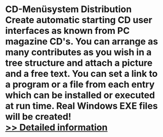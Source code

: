 # CD-Menüsystem Distribution<br />Create automatic starting CD user interfaces as known from PC magazine CD's. You can arrange as many contributes as you wish in a tree structure and attach a picture and a free text. You can set a link to a program or a file from each entry which can be installed or executed at run time. Real Windows EXE files will be created!<br />[>> Detailed information](https://secure.shareit.com/shareit/product.html?productid=300060434&affiliateid=200057808)